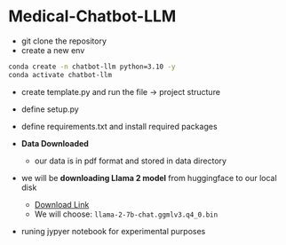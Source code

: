 # Medical-Chatbot-LLM

- git clone the repository
- create a new env
```bash
conda create -n chatbot-llm python=3.10 -y
conda activate chatbot-llm
```

- create template.py and run the file -> project structure
- define setup.py
- define requirements.txt and install required packages

- **Data Downloaded**
    - our data is in pdf format and stored in data directory

- we will be **downloading Llama 2 model** from huggingface to our local disk
    - [Download Link](https://huggingface.co/TheBloke/Llama-2-7B-Chat-GGML/tree/main)
    - We will choose: `llama-2-7b-chat.ggmlv3.q4_0.bin`


- runing jypyer notebook for experimental purposes

